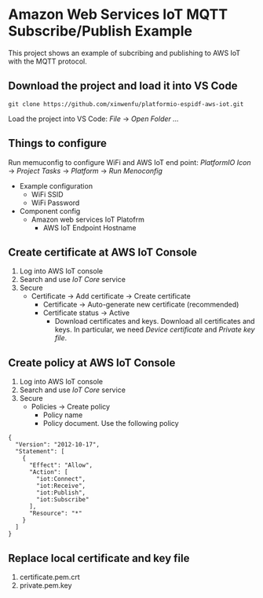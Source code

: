 # Amazon Web Services IoT MQTT Subscribe/Publish Example

This project shows an example of subcribing and publishing to AWS IoT with the MQTT protocol.

## Download the project and load it into VS Code
```
git clone https://github.com/xinwenfu/platformio-espidf-aws-iot.git
```

Load the project into VS Code: *File* -> *Open Folder ...*

## Things to configure

Run memuconfig to configure WiFi and AWS IoT end point: *PlatformIO Icon* -> *Project Tasks* -> *Platform* -> *Run Menoconfig*
- Example configuration
  - WiFi SSID
  - WiFi Password
- Component config 
  - Amazon web services IoT Platofrm
    - AWS IoT Endpoint Hostname

## Create certificate at AWS IoT Console
1. Log into AWS IoT console
2. Search and use *IoT Core* service
3. Secure
   - Certificate -> Add certificate -> Create certificate
     - Certificate -> Auto-generate new certificate (recommended)
     - Certificate status -> Active
       - Download certificates and keys. Download all certificates and keys. In particular, we need *Device certificate* and *Private key file*.

## Create policy at AWS IoT Console
1. Log into AWS IoT console
2. Search and use *IoT Core* service
3. Secure
   - Policies -> Create policy
     - Policy name
     - Policy document. Use the following policy
```
{
  "Version": "2012-10-17",
  "Statement": [
    {
      "Effect": "Allow",
      "Action": [
        "iot:Connect",
        "iot:Receive",
        "iot:Publish",
        "iot:Subscribe"
      ],
      "Resource": "*"
    }
  ]
}
```
## Replace local certificate and key file
1. certificate.pem.crt
2. private.pem.key
